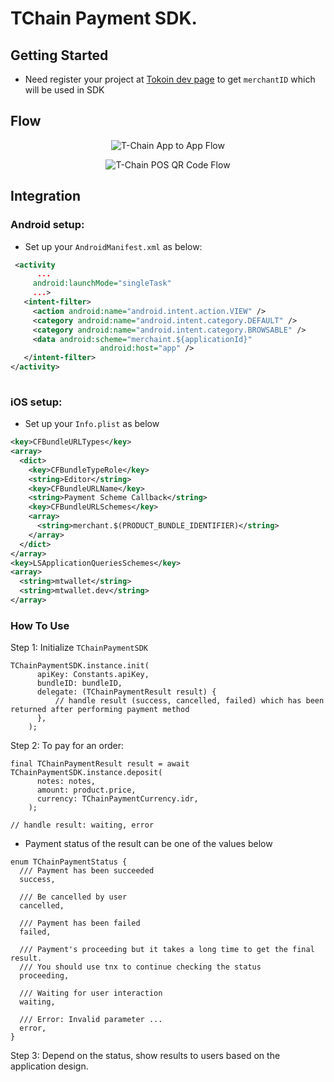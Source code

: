 <!-- 
This README describes the package. If you publish this package to pub.dev,
this README's contents appear on the landing page for your package.

For information about how to write a good package README, see the guide for
[writing package pages](https://dart.dev/guides/libraries/writing-package-pages). 

For general information about developing packages, see the Dart guide for
[creating packages](https://dart.dev/guides/libraries/create-library-packages)
and the Flutter guide for
[developing packages and plugins](https://flutter.dev/developing-packages). 
-->

# TChain Payment SDK.

## Getting Started

- Need register your project at [Tokoin dev page](https://developer.tokoin.io/guides/creating-a-project) to get `merchantID` which will be used in SDK

## Flow

<p align="center">
  <img src="https://raw.githubusercontent.com/tokoinofficial/t-chain-payment-sdk/master/resource/app_to_app_flow.png" alt="T-Chain App to App Flow" />
</p>

<p align="center">
  <img src="https://raw.githubusercontent.com/tokoinofficial/t-chain-payment-sdk/master/resource/pos_qr_code_flow.png" alt="T-Chain POS QR Code Flow" />
</p>


## Integration


### Android setup:

* Set up your ```AndroidManifest.xml``` as below:

```xml
 <activity
      ...
     android:launchMode="singleTask"
     ...>
   <intent-filter>
     <action android:name="android.intent.action.VIEW" />
     <category android:name="android.intent.category.DEFAULT" />
     <category android:name="android.intent.category.BROWSABLE" />
     <data android:scheme="merchaint.${applicationId}"
                    android:host="app" />
   </intent-filter>
</activity>
           
```

### iOS setup:

* Set up your ```Info.plist``` as below

```xml
<key>CFBundleURLTypes</key>
<array>
  <dict>
    <key>CFBundleTypeRole</key>
    <string>Editor</string>
    <key>CFBundleURLName</key>
    <string>Payment Scheme Callback</string>
    <key>CFBundleURLSchemes</key>
    <array>
      <string>merchant.$(PRODUCT_BUNDLE_IDENTIFIER)</string>
    </array>
  </dict>
</array>
<key>LSApplicationQueriesSchemes</key>
<array>
  <string>mtwallet</string>
  <string>mtwallet.dev</string>
</array>
```

### How To Use

Step 1: Initialize `TChainPaymentSDK`
```
TChainPaymentSDK.instance.init(
      apiKey: Constants.apiKey,
      bundleID: bundleID,
      delegate: (TChainPaymentResult result) {
          // handle result (success, cancelled, failed) which has been returned after performing payment method
      },
    );
```

Step 2: To pay for an order:
```
final TChainPaymentResult result = await TChainPaymentSDK.instance.deposit(
      notes: notes,
      amount: product.price,
      currency: TChainPaymentCurrency.idr,
    );
    
// handle result: waiting, error
```

- Payment status of the result can be one of the values below
```
enum TChainPaymentStatus {
  /// Payment has been succeeded
  success,

  /// Be cancelled by user
  cancelled,

  /// Payment has been failed
  failed,

  /// Payment's proceeding but it takes a long time to get the final result.
  /// You should use tnx to continue checking the status
  proceeding,

  /// Waiting for user interaction
  waiting,

  /// Error: Invalid parameter ...
  error,
}
```

Step 3: Depend on the status, show results to users based on the application design.

